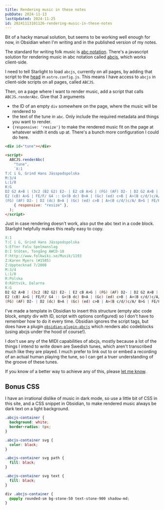 ```yaml
---
title: Rendering music in these notes
pubDate: 2024-11-13
lastUpdated: 2024-11-25
id: 20241113101126-rendering-music-in-these-notes
---
```


Bit of a hacky manual solution, but seems to be working well enough for now, in Obsidian when I'm writing and in the published version of my notes.

The standard for writing folk music is [abc notation](https://abcnotation.com/wiki/abc:standard:v2.1). There's a javascript solution for rendering music in abc notation called [abcjs](https://paulrosen.github.io/abcjs/), which works client-side.

I need to tell Starlight to load `abcjs`, currently on all pages, by adding that script to the [head](https://starlight.astro.build/reference/configuration/#head) in `astro.config.js`. This means I have access to `abcjs` in client-side scripts on all pages, called `ABCJS`.

Then, on a page where I want to render music, add a script that calls `ABCJS.renderAbc`. Give that 3 arguments

- the ID of an empty `div` somewhere on the page, where the music will be rendered to
- the text of the tune in `abc`. Only include the required metadata and things you want to render.
- `{responsive: 'resize'}` to make the rendered music fit on the page at whatever width it ends up at. There's a bunch more configuration I could do here.

```html
<div id="tune"></div>

<script>
  ABCJS.renderAbc(
    "tune",
    `X:1
T:C i G, Grind Hans Jässpodspolska
M:3/4
L:1/8
K:G
D2 G2 A>B | (3c2 (B2 G2) E2- | E2 cB A>G | (FG) (AF) D2- | D2 G2 A>B | (3c2 (B2 G2) E2- |
E2 (cB) A>G | FE/F/ G4 :: G>(B dc) B>A | (Gc) (ed) c>B | A>(B c/d/)c/A/ B>G |
(FG) (AF) D2- | D2 (dc) B>A | (Gc) (ed) c>B | A>(B c/d/)c/A/ B>G | FE/F/ G4 :|`,
    { responsive: "resize" },
  );
</script>
```

Just in case rendering doesn't work, also put the abc text in a code block. Starlight helpfully makes this really easy to copy.

```abc
X:1
T:C i G, Grind Hans Jässpodspolska
S:Efter Falu Spelmanslag
D:I Stöten, Tongång AWCD-18
F:http://www.folkwiki.se/Musik/1193
Z:Karen Myers (#1585)
Z:Upptecknad 7/2008
M:3/4
L:1/8
R:Polska
O:Rättvik, Dalarna
K:G
D2 G2 A>B | (3c2 (B2 G2) E2- | E2 cB A>G | (FG) (AF) D2- | D2 G2 A>B | (3c2 (B2 G2) E2- |
E2 (cB) A>G | FE/F/ G4 :: G>(B dc) B>A | (Gc) (ed) c>B | A>(B c/d/)c/A/ B>G |
(FG) (AF) D2- | D2 (dc) B>A | (Gc) (ed) c>B | A>(B c/d/)c/A/ B>G | FE/F/ G4 :|
```

I've made a template in Obsidian to insert this structure (empty abc code block, empty div with ID, script with options configured) so I don't have to remember how to do it every time. Obsidian ignores the script tags, but does have a plugin [`obsidian-plugin-abcjs`](https://github.com/abcjs-music/obsidian-plugin-abcjs) which renders abc codeblocks (using abcjs under the hood of course!).

I don't use any of the MIDI capabilities of abcjs, mostly because a lot of the things I intend to write down are Swedish tunes, which aren't transcribed much like they are played. I much prefer to link out to or embed a recording of an actual human playing the tune, so I can get a truer understanding of the groove of these tunes.

If you know of a better way to achieve any of this, please [let me know](mailto:hi@caro.fyi).

## Bonus CSS

I have an irrational dislike of music in dark mode, so use a little bit of CSS in this site, and a CSS snippet in Obsidian, to make rendered music always be dark text on a light background.

```css title=".obsidian/snippets/abc.css"
.abcjs-container {
  background: white;
  border-radius: 8px;
}

.abcjs-container svg {
  color: black;
}

.abcjs-container svg path {
  fill: black;
}

.abcjs-container svg text {
  fill: black;
}
```

```css title="main.css"
div .abcjs-container {
  @apply rounded-sm bg-stone-50 text-stone-900 shadow-md;
}
```
